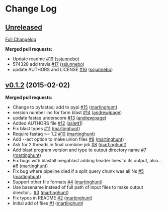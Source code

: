 # Change Log

## [Unreleased](https://github.com/sanger-pathogens/Farm_blast/tree/HEAD)

[Full Changelog](https://github.com/sanger-pathogens/Farm_blast/compare/v0.1.2...HEAD)

**Merged pull requests:**

- Update readme [\#19](https://github.com/sanger-pathogens/Farm_blast/pull/19) ([ssjunnebo](https://github.com/ssjunnebo))
- 574328 add travis [\#17](https://github.com/sanger-pathogens/Farm_blast/pull/17) ([ssjunnebo](https://github.com/ssjunnebo))
- update AUTHORS and LICENSE [\#16](https://github.com/sanger-pathogens/Farm_blast/pull/16) ([ssjunnebo](https://github.com/ssjunnebo))

## [v0.1.2](https://github.com/sanger-pathogens/Farm_blast/tree/v0.1.2) (2015-02-02)
**Merged pull requests:**

- Change to pyfastaq; add to pypi [\#15](https://github.com/sanger-pathogens/Farm_blast/pull/15) ([martinghunt](https://github.com/martinghunt))
- version number inc for farm blast [\#14](https://github.com/sanger-pathogens/Farm_blast/pull/14) ([andrewjpage](https://github.com/andrewjpage))
- update fastaq underscore [\#13](https://github.com/sanger-pathogens/Farm_blast/pull/13) ([andrewjpage](https://github.com/andrewjpage))
- Added AUTHORS file [\#12](https://github.com/sanger-pathogens/Farm_blast/pull/12) ([aslett1](https://github.com/aslett1))
- Fix blast types [\#11](https://github.com/sanger-pathogens/Farm_blast/pull/11) ([martinghunt](https://github.com/martinghunt))
- Require fastaq \>= 1.2 [\#10](https://github.com/sanger-pathogens/Farm_blast/pull/10) ([martinghunt](https://github.com/martinghunt))
- Add --act option to make union files [\#9](https://github.com/sanger-pathogens/Farm_blast/pull/9) ([martinghunt](https://github.com/martinghunt))
- Ask for 2 threads in final combine job [\#8](https://github.com/sanger-pathogens/Farm_blast/pull/8) ([martinghunt](https://github.com/martinghunt))
- Add blast program version and type to output directory name [\#7](https://github.com/sanger-pathogens/Farm_blast/pull/7) ([martinghunt](https://github.com/martinghunt))
- Fix bugs with blastall megablast adding header lines to its output, also... [\#6](https://github.com/sanger-pathogens/Farm_blast/pull/6) ([martinghunt](https://github.com/martinghunt))
- Fix bug where pipeline died if a split query chunk was all Ns [\#5](https://github.com/sanger-pathogens/Farm_blast/pull/5) ([martinghunt](https://github.com/martinghunt))
- Support other file formats [\#4](https://github.com/sanger-pathogens/Farm_blast/pull/4) ([martinghunt](https://github.com/martinghunt))
- Use basename instead of full path of input files to make output director... [\#3](https://github.com/sanger-pathogens/Farm_blast/pull/3) ([martinghunt](https://github.com/martinghunt))
- Fix typos in README [\#2](https://github.com/sanger-pathogens/Farm_blast/pull/2) ([martinghunt](https://github.com/martinghunt))
- Initial add of files [\#1](https://github.com/sanger-pathogens/Farm_blast/pull/1) ([martinghunt](https://github.com/martinghunt))


